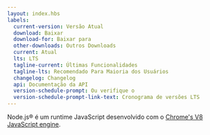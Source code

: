 ```yaml
---
layout: index.hbs
labels:
  current-version: Versão Atual
  download: Baixar
  download-for: Baixar para
  other-downloads: Outros Downloads
  current: Atual
  lts: LTS
  tagline-current: Últimas Funcionalidades
  tagline-lts: Recomendado Para Maioria dos Usuários
  changelog: Changelog
  api: Documentação da API
  version-schedule-prompt: Ou verifique o
  version-schedule-prompt-link-text: Cronograma de versões LTS
---
```


Node.js® é um runtime JavaScript desenvolvido com o [Chrome's V8 JavaScript engine](https://v8.dev/).
